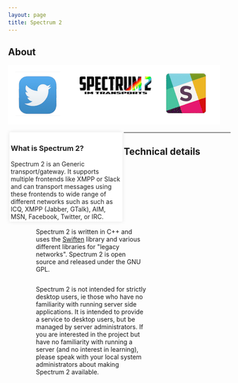 ```yaml
---
layout: page
title: Spectrum 2
---
```


## About

![Spectrum 2 animation](animation.gif)




<div style="width: 250px; float:left;  color: #222; background-color: #fff;border-radius: 2px;-moz-border-radius: 2px;-webkit-border-radius: 2px;  padding: 3px; margin: 0 3px; box-shadow: 0 0 10px rgba(0,0,0,.1);">
<h3>What is Spectrum 2?</h3>
Spectrum 2 is an Generic transport/gateway.
It supports multiple frontends like XMPP or Slack and can transport messages using these
frontends to wide range of different networks such as such as ICQ, XMPP (Jabber, GTalk),
AIM, MSN, Facebook, Twitter, or IRC.

</div>

<div style="width: 250px; margin-left: 63px; float:left;">

Spectrum 2 is written in C++ and uses the [Swiften](http://swift.im/swiften) library and various different libraries for "legacy networks".
Spectrum 2 is open source and released under the GNU GPL.

</div>

<div style="width: 250px; margin-left: 63px; float:left;">

Spectrum 2 is not intended for strictly desktop users, ie those who have no familiarity with running server side applications.  It is intended to provide a service to desktop users, but be managed by server administrators.  If you are interested in the project but have no familiarity with running a server (and no interest in learning), please speak with your local system administrators about making Spectrum 2 available.

</div>
<hr/>

## Technical details

